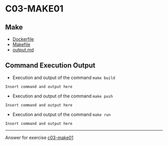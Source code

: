 # C03-MAKE01

## Make
- [Dockerfile](Dockerfile)
- [Makefile](Makefile)
- [output.md](output.md)

## Command Execution Output

- Execution and output of the command `make build`
```
Insert command and output here
```

- Execution and output of the command `make push`
```
Insert command and output here
```

- Execution and output of the command `make run`
```
Insert command and output here
```

<!-- Don't change anything below this point-->
<!-- Before commiting, remove both commented lines--> 
***
Answer for exercise [c03-make01](https://github.com/devopsacademyau/academy/blob/779217898c5e63d5f3ca13cba3ac877e03f63efc/classes/03class/exercises/c03-make01/README.md)